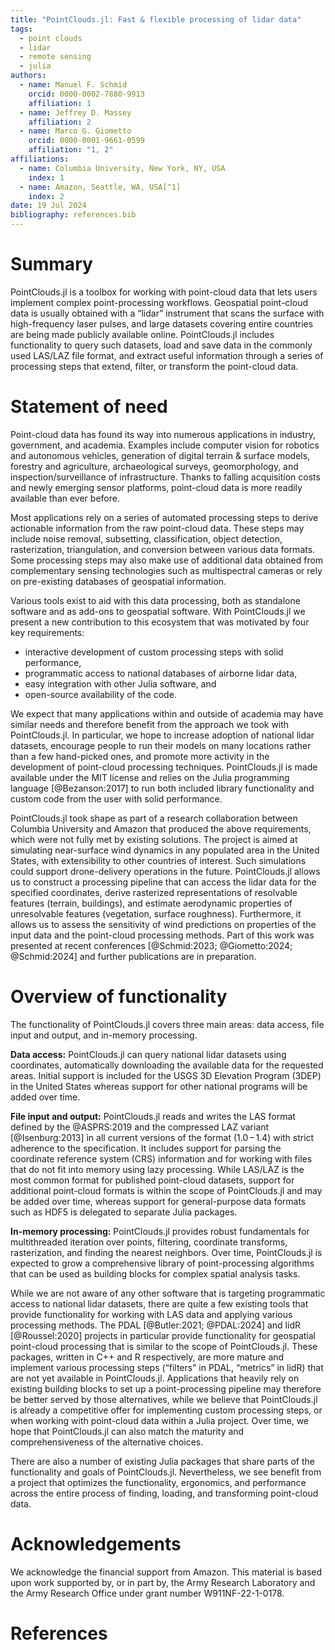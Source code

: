 ```yaml
---
title: "PointClouds.jl: Fast & flexible processing of lidar data"
tags:
  - point clouds
  - lidar
  - remote sensing
  - julia
authors:
  - name: Manuel F. Schmid
    orcid: 0000-0002-7880-9913
    affiliation: 1
  - name: Jeffrey D. Massey
    affiliation: 2
  - name: Marco G. Giometto
    orcid: 0000-0001-9661-0599
    affiliation: "1, 2"
affiliations:
  - name: Columbia University, New York, NY, USA
    index: 1
  - name: Amazon, Seattle, WA, USA[^1]
    index: 2
date: 19 Jul 2024
bibliography: references.bib
---
```


[^1]: Marco G. Giometto holds concurrent appointments as Assistant Professor at Columbia University and as Amazon Visiting Academic. This paper describes work performed at Columbia University and is not associated with Amazon.


# Summary

PointClouds.jl is a toolbox for working with point-cloud data that lets users implement complex point-processing workflows.
Geospatial point-cloud data is usually obtained with a “lidar” instrument that scans the surface with high-frequency laser pulses, and large datasets covering entire countries are being made publicly available online.
PointClouds.jl includes functionality to query such datasets, load and save data in the commonly used LAS/LAZ file format, and extract useful information through a series of processing steps that extend, filter, or transform the point-cloud data.


# Statement of need

Point-cloud data has found its way into numerous applications in industry, government, and academia.
Examples include computer vision for robotics and autonomous vehicles, generation of digital terrain & surface models, forestry and agriculture, archaeological surveys, geomorphology, and inspection/surveillance of infrastructure.
Thanks to falling acquisition costs and newly emerging sensor platforms, point-cloud data is more readily available than ever before.

Most applications rely on a series of automated processing steps to derive actionable information from the raw point-cloud data.
These steps may include noise removal, subsetting, classification, object detection, rasterization, triangulation, and conversion between various data formats.
Some processing steps may also make use of additional data obtained from complementary sensing technologies such as multispectral cameras or rely on pre-existing databases of geospatial information.

Various tools exist to aid with this data processing, both as standalone software and as add-ons to geospatial software.
With PointClouds.jl we present a new contribution to this ecosystem that was motivated by four key requirements:

- interactive development of custom processing steps with solid performance,
- programmatic access to national databases of airborne lidar data,
- easy integration with other Julia software, and
- open-source availability of the code.

We expect that many applications within and outside of academia may have similar needs and therefore benefit from the approach we took with PointClouds.jl.
In particular, we hope to increase adoption of national lidar datasets, encourage people to run their models on many locations rather than a few hand-picked ones, and promote more activity in the development of point-cloud processing techniques.
PointClouds.jl is made available under the MIT license and relies on the Julia programming language [@Bezanson:2017] to run both included library functionality and custom code from the user with solid performance.

PointClouds.jl took shape as part of a research collaboration between Columbia University and Amazon that produced the above requirements, which were not fully met by existing solutions.
The project is aimed at simulating near-surface wind dynamics in any populated area in the United States, with extensibility to other countries of interest.
Such simulations could support drone-delivery operations in the future.
PointClouds.jl allows us to construct a processing pipeline that can access the lidar data for the specified coordinates, derive rasterized representations of resolvable features (terrain, buildings), and estimate aerodynamic properties of unresolvable features (vegetation, surface roughness).
Furthermore, it allows us to assess the sensitivity of wind predictions on properties of the input data and the point-cloud processing methods.
Part of this work was presented at recent conferences [@Schmid:2023; @Giometto:2024; @Schmid:2024] and further publications are in preparation.


# Overview of functionality

The functionality of PointClouds.jl covers three main areas: data access, file input and output, and in-memory processing.

**Data access:** PointClouds.jl can query national lidar datasets using coordinates, automatically downloading the available data for the requested areas.
Initial support is included for the USGS 3D Elevation Program (3DEP) in the United States whereas support for other national programs will be added over time.

**File input and output:** PointClouds.jl reads and writes the LAS format defined by the @ASPRS:2019 and the compressed LAZ variant [@Isenburg:2013] in all current versions of the format (1.0 – 1.4) with strict adherence to the specification.
It includes support for parsing the coordinate reference system (CRS) information and for working with files that do not fit into memory using lazy processing.
While LAS/LAZ is the most common format for published point-cloud datasets, support for additional point-cloud formats is within the scope of PointClouds.jl and may be added over time, whereas support for general-purpose data formats such as HDF5 is delegated to separate Julia packages.

**In-memory processing:** PointClouds.jl provides robust fundamentals for multithreaded iteration over points, filtering, coordinate transforms, rasterization, and finding the nearest neighbors.
Over time, PointClouds.jl is expected to grow a comprehensive library of point-processing algorithms that can be used as building blocks for complex spatial analysis tasks.

While we are not aware of any other software that is targeting programmatic access to national lidar datasets, there are quite a few existing tools that provide functionality for working with LAS data and applying various processing methods.
The PDAL [@Butler:2021; @PDAL:2024] and lidR [@Roussel:2020] projects in particular provide functionality for geospatial point-cloud processing that is similar to the scope of PointClouds.jl.
These packages, written in C++ and R respectively, are more mature and implement various processing steps (“filters” in PDAL, “metrics” in lidR) that are not yet available in PointClouds.jl.
Applications that heavily rely on existing building blocks to set up a point-processing pipeline may therefore be better served by those alternatives, while we believe that PointClouds.jl is already a competitive offer for implementing custom processing steps, or when working with point-cloud data within a Julia project.
Over time, we hope that PointClouds.jl can also match the maturity and comprehensiveness of the alternative choices.

There are also a number of existing Julia packages that share parts of the functionality and goals of PointClouds.jl.
Nevertheless, we see benefit from a project that optimizes the functionality, ergonomics, and performance across the entire process of finding, loading, and transforming point-cloud data.


# Acknowledgements

We acknowledge the financial support from Amazon. This material is based upon work supported by, or in part by, the Army Research Laboratory and the Army Research Office under grant number W911NF-22-1-0178.


# References
